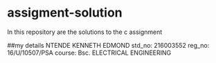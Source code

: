 # assigment-solution
In this repository are the solutions to the c assignment

##my details
NTENDE KENNETH EDMOND
std_no: 216003552
reg_no: 16/U/10507/PSA
course: Bsc. ELECTRICAL ENGINEERING

